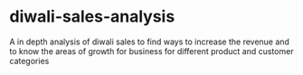 # diwali-sales-analysis
A in depth analysis of diwali sales to find ways to increase the revenue and to know the areas of growth for business for different product and customer categories

